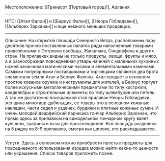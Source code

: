 Местоположение: [[Гринворт (Портовый город)]], Арлания
______
НПС: [[Атал Фалон]] и [[Бериус Фалон]], [[Неора Гоблидавки]], [[Альберих Зарканан]] и еще немного меньших продавцов.
______
Описание: На открытой площади Северного Ветра, расположены пару десятков прочно поставленных палаток ряды наполненные товарами привезёнными с Островов свободы, Жаншчака, Синдерфела и других стран. На прилавках видны не только продукты, овощи, фрукты и мясо, а и разнообразная повседневная утварь начиная с маленьких кухонных ножей заканчивая магическими часами и элементальными каминами. Самыми популярными поставщиками и торговцами являются два брата элементаля земли Атал и Бериус Фалоны. Атал продает в основном простое кованое оружие и инструменты для жителей, а Бериус торгует более искусными металлическими предметами по типу кастрюли, канделябры и строительные элементы по типу шлямбуров или петель. А так же достаточно посещаемой стал прилавок Неоры Гоблидавки, женщина минотавр-дубильщик, ее товары это в основном кожаные накладки, части седел и уздечек, бурдюки и плотные кожаные сумки. И очень молодой дварфийский парнишка гончар Альберих Зарканан, что прямо здесь за прилавком на самодельном гончарном кругу ваяет кувшины, графины и вазы для простолюдинов. Вся площадь разделена на 5 рядов по 8-9 прилавков, смотря как широко, кто раскладывается. 
______
Услуги: Здесь в основном можно приобрести простые предметы для повседневного использования изредка можно найти какие-то ценности или украшения. Список товаров приложить позже.  